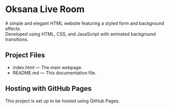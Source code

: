 # Oksana Live Room

A simple and elegant HTML website featuring a styled form and background effects.  
Developed using HTML, CSS, and JavaScript with animated background transitions.

## Project Files

- index.html — The main webpage.
- README.md — This documentation file.

## Hosting with GitHub Pages

This project is set up to be hosted using GitHub Pages.

